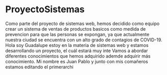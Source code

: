 # ProyectoSistemas

Como parte del proyecto de sistemas web, hemos decidido como equipo crear un sistema de ventas de productos basicos como medida de prevencion para que las personas se expongan, ya que actualmente nuestra ciudad se encuentra con un alto grado de contagios de COVID-19.
Hola soy Guadalupe estoy en la materia de sistemas web y estamos desarrollando un proyecto, el cuál estará muy inte
Vamos a abordar diferentes  conocimientos que hemos adquirido ademde adquirir más conocimiento. 
Mi nombre es Juan Pablo y junto con mis comañeros estamos editando el primerarchi
